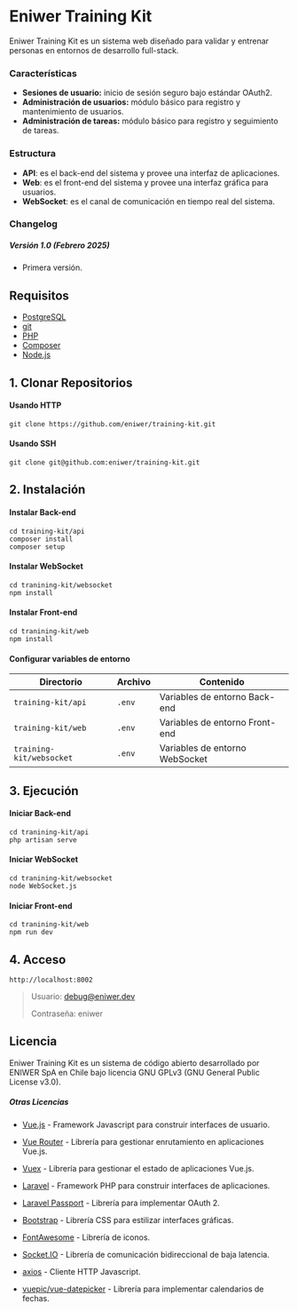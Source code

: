# Eniwer Training Kit

Eniwer Training Kit es un sistema web diseñado para validar y entrenar personas en entornos de desarrollo full-stack.

### Características
- **Sesiones de usuario:** inicio de sesión seguro bajo estándar OAuth2.
- **Administración de usuarios:** módulo básico para registro y mantenimiento de usuarios.
- **Administración de tareas:** módulo básico para registro y seguimiento de tareas.

### Estructura
- **API**: es el back-end del sistema y provee una interfaz de aplicaciones.
- **Web**: es el front-end del sistema y provee una interfaz gráfica para usuarios.
- **WebSocket**: es el canal de comunicación en tiempo real del sistema.

### Changelog
##### Versión 1.0 (Febrero 2025)
- Primera versión.

## Requisitos
- [PostgreSQL](https://postgresql.org/)
- [git](https://git-scm.com/)
- [PHP](https://php.net/)
- [Composer](https://getcomposer.org/)
- [Node.js](https://nodejs.org/)

## 1. Clonar Repositorios
#### Usando HTTP
```
git clone https://github.com/eniwer/training-kit.git
```
#### Usando SSH
```
git clone git@github.com:eniwer/training-kit.git
```

## 2. Instalación
#### Instalar Back-end
```
cd training-kit/api
composer install
composer setup
```
#### Instalar WebSocket
```
cd tranining-kit/websocket
npm install
```
#### Instalar Front-end
```
cd tranining-kit/web
npm install
```
#### Configurar variables de entorno
| Directorio | Archivo | Contenido |
| ------ | ------ | ------ |
| `training-kit/api` | `.env` | Variables de entorno Back-end |
| `training-kit/web` | `.env` | Variables de entorno Front-end |
| `training-kit/websocket` | `.env` | Variables de entorno WebSocket |

## 3. Ejecución
#### Iniciar Back-end
```
cd tranining-kit/api
php artisan serve
```
#### Iniciar WebSocket
```
cd tranining-kit/websocket
node WebSocket.js
```
#### Iniciar Front-end
```
cd tranining-kit/web
npm run dev
```

## 4. Acceso
```
http://localhost:8002
```

> Usuario: debug@eniwer.dev
>
> Contraseña: eniwer

## Licencia
Eniwer Training Kit es un sistema de código abierto desarrollado por ENIWER SpA en Chile bajo licencia GNU GPLv3 (GNU General Public License v3.0).

##### Otras Licencias
- [Vue.js] - Framework Javascript para construir interfaces de usuario.
- [Vue Router] - Librería para gestionar enrutamiento en aplicaciones Vue.js.
- [Vuex] - Librería para gestionar el estado de aplicaciones Vue.js.
- [Laravel] - Framework PHP para construir interfaces de aplicaciones.
- [Laravel Passport] - Librería para implementar OAuth 2.
- [Bootstrap] - Librería CSS para estilizar interfaces gráficas.
- [FontAwesome] - Librería de iconos.
- [Socket.IO] - Librería de comunicación bidireccional de baja latencia.
- [axios] - Cliente HTTP Javascript.
- [vuepic/vue-datepicker] - Librería para implementar calendarios de fechas.


   [Vue.js]: <http://vuejs.org>
   [Vuex]: <https://vuex.vuejs.org/>
   [Vue Router]: <https://router.vuejs.org>
   [Laravel]: <https://laravel.com/>
   [Laravel Passport]: <https://laravel.com/docs/11.x/passport>
   [Bootstrap]: <https://getbootstrap.com>
   [FontAwesome]: <https://fontawesome.com>
   [Socket.IO]: <https://socket.io>
   [axios]: <https://axios-http.com>
   [vuepic/vue-datepicker]: <https://vue3datepicker.com>

